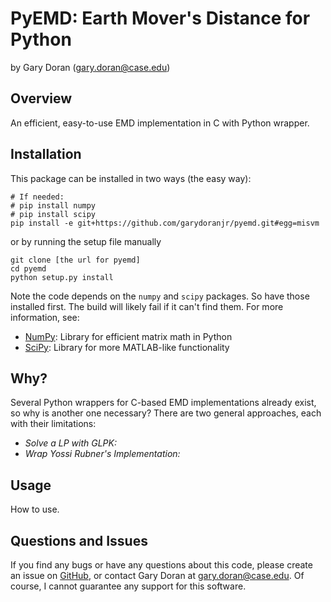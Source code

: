 PyEMD: Earth Mover's Distance for Python
========================================
by Gary Doran (<gary.doran@case.edu>)

Overview
--------
An efficient, easy-to-use EMD implementation in C with Python wrapper.

Installation
------------
This package can be installed in two ways (the easy way):

    # If needed:
    # pip install numpy
    # pip install scipy
    pip install -e git+https://github.com/garydoranjr/pyemd.git#egg=misvm

or by running the setup file manually

    git clone [the url for pyemd]
    cd pyemd
    python setup.py install

Note the code depends on the `numpy` and `scipy` packages. So have those
installed first. The build will likely fail if it can't find them. For more information, see:

 + [NumPy](http://www.numpy.org/): Library for efficient matrix math in Python
 + [SciPy](http://www.scipy.org/): Library for more MATLAB-like functionality

Why?
----
Several Python wrappers for C-based EMD implementations already exist, so why is
another one necessary? There are two general approaches, each with their
limitations:

  - *Solve a LP with GLPK:*
  - *Wrap Yossi Rubner's Implementation:*

Usage
-----
How to use.

Questions and Issues
--------------------
If you find any bugs or have any questions about this code, please create an
issue on [GitHub](https://github.com/garydoranjr/pyemd/issues), or contact Gary
Doran at <gary.doran@case.edu>. Of course, I cannot guarantee any support for
this software.
